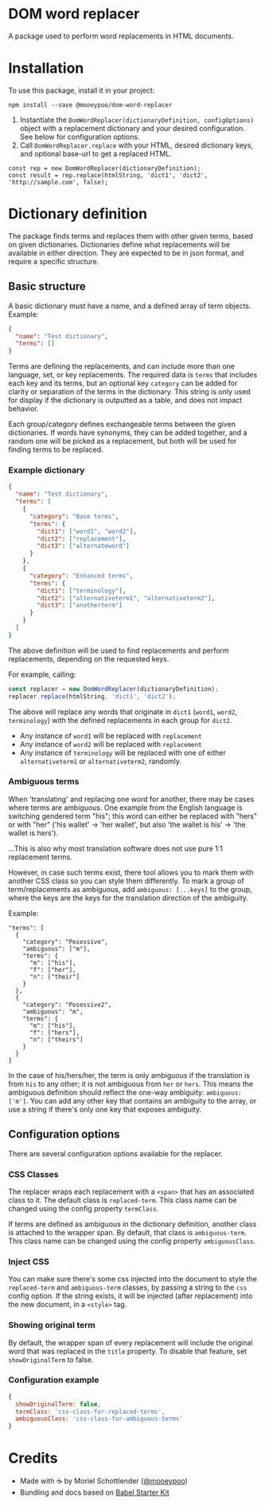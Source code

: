 # DOM word replacer

A package used to perform word replacements in HTML documents.

# Installation

To use this package, install it in your project:

```
npm install --save @mooeypoo/dom-word-replacer
```

1. Instantiate the `DomWordReplacer(dictionaryDefinition, configOptions)` object with a replacement dictionary and your desired configuration. See below for configuration options.
2. Call `DomWordReplacer.replace` with your HTML, desired dictionary keys, and optional base-url to get a replaced HTML.

```
const rep = new DomWordReplacer(dictionaryDefinition);
const result = rep.replace(htmlString, 'dict1', 'dict2', 'http://sample.com', false);
```

# Dictionary definition

The package finds terms and replaces them with other given terms, based on given dictionaries. Dictionaries define what replacements will be available in either direction. They are expected to be in json format, and require a specific structure.

## Basic structure

A basic dictionary must have a name, and a defined array of term objects. Example:

```json
{
  "name": "Test dictionary",
  "terms": []
}
```

Terms are defining the replacements, and can include more than one language, set, or key replacements. The required data is `terms` that includes each key and its terms, but an optional key `category` can be added for clarity or separation of the terms in the dictionary. This string is only used for display if the dictionary is outputted as a table, and does not impact behavior.

Each group/category defines exchangeable terms between the given dictionaries. If words have synonyms, they can be added together, and a random one will be picked as a replacement, but both will be used for finding terms to be replaced.

### Example dictionary

```json
{
  "name": "Test dictionary",
  "terms": [
    {
      "category": "Base terms",
      "terms": {
        "dict1": ["word1", "word2"],
        "dict2": ["replacement"],
        "dict3": ["alternateword"]
      }
    },
    {
      "category": "Enhanced terms",
      "terms": {
        "dict1": ["terminology"],
        "dict2": ["alternativeterm1", "alternativeterm2"],
        "dict3": ["anotherterm"]
      }
    }
  ]
}
```
The above definition will be used to find replacements and perform replacements, depending on the requested keys.

For example, calling:

```js
const replacer = new DomWordReplacer(dictionaryDefinition);
replacer.replace(htmlString, 'dict1', 'dict2');
```

The above will replace any words that originate in `dict1` (`word1`, `word2`, `terminology`) with the defined replacements in each group for `dict2`. 

* Any instance of `word1` will be replaced with `replacement`
* Any instance of `word2` will be replaced with `replacement`
* Any instance of `terminology` will be replaced with one of either `alternativeterm1` or `alternativeterm2`, randomly.

### Ambiguous terms

When 'translating' and replacing one word for another, there may be cases where terms are ambiguous. One example from the English language is switching gendered term "his"; this word can either be replaced with "hers" or with "her" ('his wallet' -> 'her wallet', but also 'the wallet is his' -> 'the wallet is hers'). 

...This is also why most translation software does not use pure 1:1 replacement terms.

However, in case such terms exist, there tool allows you to mark them with another CSS class so you can style them differently. To mark a group of term/replacements as ambiguous, add `ambiguous: [...keys]` to the group, where the keys are the keys for the translation direction of the ambiguity. 

Example:

```
"terms": [
  {
    "category": "Posessive",
    "ambiguous": ["m"],
    "terms": {
      "m": ["his"],
      "f": ["her"],
      "n": ["their"]
    }
  },
  {
    "category": "Posessive2",
    "ambiguous": "m",
    "terms": {
      "m": ["his"],
      "f": ["hers"],
      "n": ["theirs"]
    }
  }
]
```

In the case of his/hers/her, the term is only ambiguous if the translation is from `his` to any other; it is not ambiguous from `her` or `hers`. This means the ambiguous definition should reflect the one-way ambiguity: `ambiguous: ['m']`. You can add any other key that contains an ambiguity to the array, or use a string if there's only one key that exposes ambiguity.


## Configuration options

There are several configuration options available for the replacer.

### CSS Classes

The replacer wraps each replacement with a `<span>` that has an associated class to it. The default class is `replaced-term`. This class name can be changed using the config property `termClass`.

If terms are defined as ambiguous in the dictionary definition, another class is attached to the wrapper span. By default, that class is `ambiguous-term`. This class name can be changed using the config property `ambiguousClass`.

### Inject CSS

You can make sure there's some css injected into the document to style the `replaced-term` and `ambiguous-term` classes, by passing a string to the `css` config option. If the string exists,
it will be injected (after replacement) into the new document, in a `<style>` tag.

### Showing original term

By default, the wrapper span of every replacement will include the original word that was replaced in the `title` property. To disable that feature, set `showOriginalTerm` to false.

### Configuration example

```js
{
  showOriginalTerm: false,
  termClass: 'css-class-for-replaced-terms',
  ambiguousClass: 'css-class-for-ambiguous-terms'
}
```

# Credits

* Made with :coffee: by Moriel Schottlender ([@mooeypoo](https://twitter.com/mooeypoo))
* Bundling and docs based on [Babel Starter Kit](https://github.com/kriasoft/babel-starter-kit)

